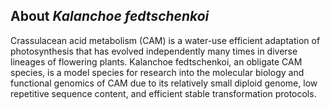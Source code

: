 About *Kalanchoe fedtschenkoi*
------------------------------

Crassulacean acid metabolism (CAM) is a water-use efficient adaptation of photosynthesis that has evolved independently many times in diverse lineages of flowering plants. Kalanchoe fedtschenkoi, an obligate CAM species, is a model species for research into the molecular biology and functional genomics of CAM due to its relatively small diploid genome, low repetitive sequence content, and efficient stable transformation protocols. 
